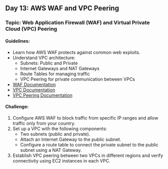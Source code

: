 ## **Day 13: AWS WAF and VPC Peering**
### Topic: Web Application Firewall (WAF) and Virtual Private Cloud (VPC) Peering
#### Guidelines:
- Learn how AWS WAF protects against common web exploits.
- Understand VPC architecture:
  - Subnets: Public and Private
  - Internet Gateways and NAT Gateways
  - Route Tables for managing traffic
  - VPC Peering for private communication between VPCs
- [WAF Documentation](https://docs.aws.amazon.com/waf/index.html)
- [VPC Documentation](https://docs.aws.amazon.com/vpc/index.html)
- [VPC Peering Documentation](https://docs.aws.amazon.com/vpc/latest/peering/what-is-vpc-peering.html)

#### Challenge:
1. Configure AWS WAF to block traffic from specific IP ranges and allow traffic only from your country.
2. Set up a VPC with the following components:
   - Two subnets (public and private).
   - Attach an Internet Gateway to the public subnet.
   - Configure a route table to connect the private subnet to the public subnet using a NAT Gateway.
3. Establish VPC peering between two VPCs in different regions and verify connectivity using EC2 instances in each VPC.